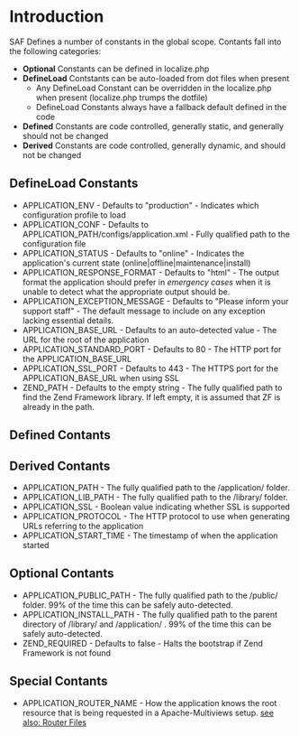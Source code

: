 # Introduction #

SAF Defines a number of constants in the global scope. Contants fall into the following categories:

  * **Optional** Constants can be defined in localize.php
  * **DefineLoad** Contstants can be auto-loaded from dot files when present
    * Any DefineLoad Constant can be overridden in the localize.php when present (localize.php trumps the dotfile)
    * DefineLoad Constants always have a fallback default defined in the code
  * **Defined** Constants are code controlled, generally static, and generally should not be changed
  * **Derived** Constants are code controlled, generally dynamic, and should not be changed

## DefineLoad Constants ##

  * APPLICATION\_ENV - Defaults to "production" - Indicates which configuration profile to load
  * APPLICATION\_CONF - Defaults to APPLICATION\_PATH/configs/application.xml - Fully qualified path to the configuration file
  * APPLICATION\_STATUS - Defaults to "online" - Indicates the application's current state (online|offline|maintenance|install)
  * APPLICATION\_RESPONSE\_FORMAT - Defaults to "html" - The output format the application should prefer in _emergency cases_ when it is unable to detect what the appropriate output should be.
  * APPLICATION\_EXCEPTION\_MESSAGE - Defaults to "Please inform your support staff" - The default message to include on any exception lacking essential details.
  * APPLICATION\_BASE\_URL - Defaults to an auto-detected value - The URL for the root of the application
  * APPLICATION\_STANDARD\_PORT - Defaults to 80 - The HTTP port for the APPLICATION\_BASE\_URL
  * APPLICATION\_SSL\_PORT - Defaults to 443 - The HTTPS port for the APPLICATION\_BASE\_URL when using SSL
  * ZEND\_PATH - Defaults to the empty string - The fully qualified path to find the Zend Framework library. If left empty, it is assumed that ZF is already in the path.

## Defined Contants ##

## Derived Contants ##

  * APPLICATION\_PATH - The fully qualified path to the /application/ folder.
  * APPLICATION\_LIB\_PATH - The fully qualified path to the /library/ folder.
  * APPLICATION\_SSL - Boolean value indicating whether SSL is supported
  * APPLICATION\_PROTOCOL - The HTTP protocol to use when generating URLs referring to the application
  * APPLICATION\_START\_TIME - The timestamp of when the application started

## Optional Contants ##

  * APPLICATION\_PUBLIC\_PATH - The fully qualified path to the /public/ folder. 99% of the time this can be safely auto-detected.
  * APPLICATION\_INSTALL\_PATH - The fully qualified path to the parent directory of /library/ and  /application/ . 99% of the time this can be safely auto-detected.
  * ZEND\_REQUIRED - Defaults to false - Halts the bootstrap if Zend Framework is not found

## Special Contants ##

  * APPLICATION\_ROUTER\_NAME - How the application knows the root resource that is being requested in a Apache-Multiviews setup. [see also: Router Files](RouterFiles.md)